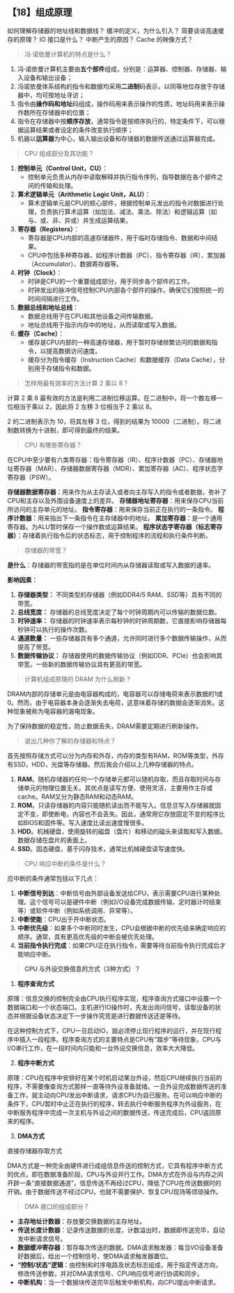 ## 【18】组成原理

如何理解存储器的地址线和数据线？
缓冲的定义，为什么引入？
简要谈谈高速缓存的原理？
IO 接口是什么？
中断产生的原因？
Cache 的映像方式？

> 冯·诺依曼计算机的特点是什么？

1. 冯·诺依曼计算机主要由**五个部件**组成，分别是：运算器、控制器、存储器、输入设备和输出设备；
2. 冯诺依曼体系结构的指令和数据均采用**二进制**码表示，以同等地位存放于存储器中，均可按地址寻访；
3. 指令由**操作码和地址**码组成，操作码用来表示操作的性质，地址码用来表示操作数所在存储器中的位置；
4. 指令在存储器中按**顺序存放**，通常指令是按顺序执行的，特定条件下，可以根据运算结果或者设定的条件改变执行顺序；
5. 机器以**运算器**为中心，输入输出设备和存储器的数据传送通过运算器完成。

> CPU 组成部分及其功能？

1. **控制单元（Control Unit，CU）**：
    - 控制单元负责从内存中读取解释并执行指令序列，指导数据在各个部件之间的传输和处理。
2. **算术逻辑单元（Arithmetic Logic Unit，ALU）**：
    - 算术逻辑单元是CPU的核心部件，根据控制单元发出的指令对数据进行处理，负责执行算术运算（如加法、减法、乘法、除法）和逻辑运算（如与、或、非、异或）并生成运算结果。
3. **寄存器（Registers）**：
    - 寄存器是CPU内部的高速存储器件，用于临时存储指令、数据和中间结果。
    - CPU中包括多种寄存器，如程序计数器（PC）、指令寄存器（IR）、累加器（Accumulator）、数据寄存器等。
4. **时钟（Clock）**：
    - 时钟是CPU的一个重要组成部分，用于同步各个部件的工作。
    - 时钟发出的脉冲信号控制CPU内部各个部件的操作，确保它们按照统一的时间间隔进行工作。
5. **数据总线和地址总线**：
    - 数据总线用于在CPU和其他设备之间传输数据。
    - 地址总线用于指示内存中的地址，从而读取或写入数据。
6. **缓存（Cache）**：
    - 缓存是CPU内部的一种高速存储器，用于暂时存储频繁访问的数据和指令，以提高数据访问速度。
    - 缓存分为指令缓存（Instruction Cache）和数据缓存（Data Cache），分别用于存储指令和数据。

> 怎样用最有效率的方法计算 2 乘以 8？

计算 2 乘 8 最有效的方法是利用二进制位移运算。在二进制中，将一个数左移一位相当于乘以 2，因此将 2 左移 3 位相当于 2 乘以 8。

2 的二进制表示为 10，将其左移 3 位，得到的结果为 10000（二进制）。将二进制数转换为十进制，即可得到最终的结果。

> CPU 有哪些寄存器？

在CPU中至少要有六类寄存器：指令寄存器（IR）、程序计数器（PC）、存储器地址寄存器（MAR）、存储器数据寄存器（MDR）、累加寄存器（AC）、程序状态字寄存器（PSW）。

**存储器数据寄存器**：用来作为从主存读入或者向主存写入的指令或者数据，弥补了CPU和主存以及外围设备速度上的差异。
**存储器地址寄存器**：用来保存CPU当前所访问的主存单元的地址。
**指令寄存器**：用来保存当前正在执行的一条指令。
**程序计数器**：用来指出下一条指令在主存储器中的地址。
**累加寄存器**：是一个通用寄存器。为ALU暂时保存一个操作数或运算结果。
**程序状态字寄存器（标志寄存器）**：存储着执行指令后的状态标志，用于控制程序的流程和执行条件判断。

> 存储器的带宽？

**是什么**：存储器的带宽指的是在单位时间内从存储器读取或写入数据的速率。

**影响因素**：
1. **存储器类型：** 不同类型的存储器（例如DDR4/5 RAM、SSD等）具有不同的带宽。    
2. **总线宽度：** 存储器的总线宽度决定了每个时钟周期内可以传输的数据位数。
3. **时钟速率：** 存储器的时钟速率表示每秒钟的时钟周期数，它直接影响存储器每秒钟可以执行的操作次数。
4. **通道数量：** 一些存储器具有多个通道，允许同时进行多个数据传输操作，从而提高了带宽。
5. **数据传输协议：** 存储器使用的数据传输协议（例如DDR、PCIe）也会影响其带宽。一些新的数据传输协议具有更高的带宽。

> 计算机组成原理的 DRAM 为什么刷新？

DRAM内部的存储单元是由电容器构成的，电容器可以存储电荷来表示数据的1或0。然而，由于电容器本身会逐渐失去电荷，这意味着存储的数据会逐渐消失。这种现象被称为电容器的漏电现象。

为了保持数据的稳定性，防止数据丢失，DRAM需要定期进行刷新操作。

> 说出几种你了解的存储器和特点？

首先按照存储方式可以分为内存和外存，内存的类型有RAM，ROM等类型，外存有SSD，HDD，光盘等存储器。然后我会介绍以上几种存储器的特点。

1. **RAM**。随机存储器的任何一个存储单元都可以随机存取，而且存取时间与存储单元的物理位置无关。其优点是读写方便、使用灵活，主要用作主存或cache。RAM又分为静态RAM和动态RAM。
2. **ROM**。只读存储器的内容只能随机读出而不能写入。信息旦写入存储器就固定不变，即使断电，内容也不会丢失。因此，通常用它存放固定不变的程序比如BIOS和固件等。写入速度比读出速度慢很多。
3. **HDD**。机械硬盘，使用旋转的磁盘（盘片）和移动的磁头来读取和写入数据。数据存储在盘片的表面上。
4. **SSD**。固态硬盘，基于闪存技术，通常比机械硬盘读写速度快。

> CPU 响应中断的条件是什么？

应中断的条件通常包括以下几点：

1. **中断信号到达**：中断信号由外部设备发送给CPU，表示需要CPU进行某种处理。这个信号可以是硬件中断（例如I/O设备完成数据传输、定时器计时结束等）或软件中断（例如系统调用、异常等）。
2. **中断使能**：CPU出于开中断状态。
3. **中断优先级**：如果多个中断同时发生，CPU会根据中断的优先级来确定响应的顺序。通常，具有更高优先级的中断会被优先处理。
4. **当前指令执行完成**：如果CPU正在执行指令，需要等待当前指令执行完成后才能响应中断。

> **CPU 与外设交换信息的方式（3种方式）？**

1. **程序查询方式**

原理：信息交换的控制完全由CPU执行程序实现，程序查询方式接口中设置一个数据端口和一个状态端口。主机进行IO操作时，先发出询问信号，读取设备的状态并根据设备状态决定下一步操作究竞是进行数据传送还是等待。

在这种控制方式下，CPU一旦启动IO，就必须停止现行程序的运行，并在现行程序中插入一段程序。程序查询方式的主要特点是CPU有“踏步”等待现象，CPU与I/O串行工作，在一段时间内只能和一台外设交换信息，效率大大降低。

2. **程序中断方式**

原理：CPU在程序中安排好在某个时机启动某台外设，然后CPU继续执行当前的程序，不需要像查询方式那样一直等待外设准备就绪。一旦外设完成数据传送的准备工作，就主动向CPU发出中断请求，请求CPU为自已服务。在可以响应中断的条件下，CPU暂时中止正在执行的程序，转去执行中断服务程序为外设服务，在中断服务程序中完成一次主机与外设之间的数据传送，传送完成后，CPU返回原来的程序。

3. **DMA方式**

直接存储器存取方式

DMA方式是一种完全由硬件进行成组信息传送的控制方式，它具有程序中断方式的优点，即在数据准备阶段，CPU与外设并行工作。DMA方式在外设与内存之间开辟一条“直接数据通道”，信息传送不再经过CPU，降低了CPU在传送数据时的开销。由于数据传送不经过CPU，也就不需要保护、恢复CPU现场等烦琐操作。

> DMA 接口的组成部分？

- **主存地址计数器**：存放要交换数据的主存地址。
- **传送长度计数器**：记录传送数据的长度，计数溢出时，数据即传送完毕，自动发中断请求信号。
- **数据缓冲寄存器**：暂存每次传送的数据。DMA请求触发器：每当VO设备准备好数据后，给出一个控制信号，使DMA请求触发器置位。
- **“控制/状态”逻辑**：由控制和时序电路及状态标志组成，用于指定传送方向，修改传送参数，并对DMA请求信号、CPU响应信号进行协调和同步。
- **中断机构**：当一个数据块传送完毕后触发中断机构，向CPU提出中断请求。
